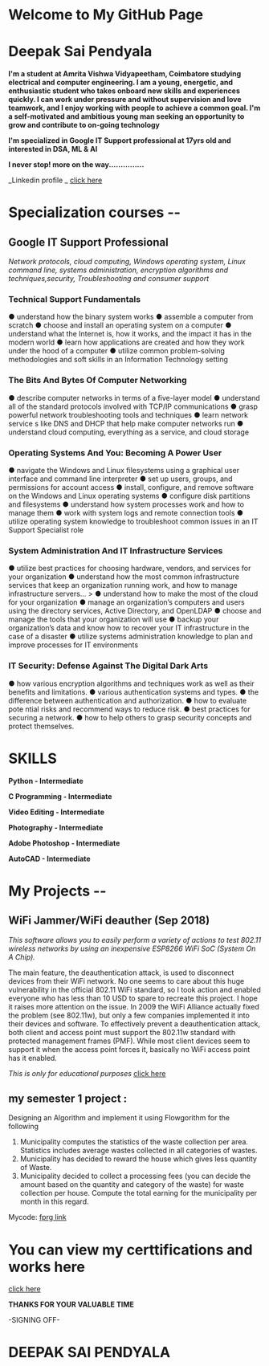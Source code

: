 # Welcome to My GitHub Page

# Deepak Sai Pendyala


**I'm a student at Amrita Vishwa Vidyapeetham, Coimbatore studying electrical and computer engineering. I am a young, energetic, and enthusiastic student who takes onboard new skills and experiences quickly. I can work under pressure and without supervision and love teamwork, and I enjoy working with people to achieve a common goal. I'm a self-motivated and ambitious young man seeking an opportunity to grow and contribute to on-going technology**  

**I'm specialized in Google IT Support professional at 17yrs old and interested in DSA, ML & AI**

**I never stop! more on the way...............**

_Linkedin profile _
[click here](https://www.linkedin.com/in/deepak-sai-pendyala-545586178/)

# Specialization courses --
## Google IT Support Professional

_Network protocols, cloud computing, Windows operating system, Linux command line, systems administration, encryption algorithms and techniques,security, Troubleshooting and consumer support_


### Technical Support Fundamentals
● understand how the binary system works
● assemble a computer from scratch
● choose and install an operating system on a computer
● understand what the Internet is, how it works, and the impact it has in the modern world
● learn how applications are created and how they work under the hood of a computer
● utilize common problem-solving methodologies and soft skills in an Information Technology setting  

### The Bits And Bytes Of Computer Networking
● describe computer networks in terms of a five-layer model
● understand all of the standard protocols involved with TCP/IP communications
● grasp powerful network troubleshooting tools and techniques
● learn network service s like DNS and DHCP that help make computer networks run
● understand cloud computing, everything as a service, and cloud storage  

### Operating Systems And You: Becoming A Power User
● navigate the Windows and Linux filesystems using a graphical user interface and command line interpreter
● set up users, groups, and permissions for account access
● install, configure, and remove software on the Windows and Linux operating systems
● configure disk partitions and filesystems
● understand how system processes work and how to manage them
● work with system logs and remote connection tools
● utilize operating system knowledge to troubleshoot common issues in an IT Support Specialist role 

### System Administration And IT Infrastructure Services
● utilize best practices for choosing hardware, vendors, and services for your organization
● understand how the most common infrastructure services that keep an organization
running work, and how to manage infrastructure servers... > ● understand how to make the most of the cloud for your organization
● manage an organization’s computers and users using the directory services, Active
Directory, and OpenLDAP
● choose and manage the tools that your organization will use
● backup your organization’s data and know how to recover your IT infrastructure in the case of
a disaster
● utilize systems administration knowledge to plan and improve processes for IT environments   

### IT Security: Defense Against The Digital Dark Arts
● how various encryption algorithms and techniques work as well as their benefits and limitations.
● various authentication systems and types.
● the difference between authentication and authorization.
● how to evaluate pote ntial risks and recommend ways to reduce risk.
● best practices for securing a network.
● how to help others to grasp security concepts and protect themselves.   

# SKILLS 

**Python - Intermediate**

**C Programming - Intermediate**

**Video Editing - Intermediate**

**Photography - Intermediate**

**Adobe Photoshop - Intermediate**

**AutoCAD - Intermediate**

# My Projects --
## WiFi Jammer/WiFi deauther (Sep 2018)
_This software allows you to easily perform a variety of actions to test 802.11 wireless networks by using an inexpensive ESP8266 WiFi SoC (System On A Chip)._

The main feature, the deauthentication attack, is used to disconnect devices from their WiFi network.
No one seems to care about this huge vulnerability in the official 802.11 WiFi standard, so I took action and enabled everyone who has less than 10 USD to spare to recreate this project.
I hope it raises more attention on the issue. In 2009 the WiFi Alliance actually fixed the problem (see 802.11w), but only a few companies implemented it into their devices and software.
To effectively prevent a deauthentication attack, both client and access point must support the 802.11w standard with protected management frames (PMF).
While most client devices seem to support it when the access point forces it, basically no WiFi access point has it enabled.

_This is only for educational purposes_
[click here](https://www.youtube.com/watch?v=7O1EI_gDVQQ&ab_channel=DeepakPendyala)

## my semester 1 project :
Designing an Algorithm and implement it using  Flowgorithm for the following
1. Municipality computes the statistics of the waste collection per area. Statistics
includes average wastes collected in all categories of wastes.
2. Municipality has decided to reward the house which gives less quantity of
Waste.
3. Municipality decided to collect a processing fees (you can decide the amount based on the quantity and category of the waste) for waste collection per house. Compute the total earning for the municipality per month in this regard.

Mycode: [fprg link](https://github.com/deepaksaipendyala/deepaksaipendyala.github.io/blob/main/G10%20PROJECT%20REVIEW%202%20.fprg)

# You can view my certtifications and works here
[click here](https://drive.google.com/drive/folders/1h5iJLug_0MtCwBViOt4FAiJ4x68lQf12)




**THANKS FOR YOUR VALUABLE TIME**

-SIGNING OFF- 
# DEEPAK SAI PENDYALA
